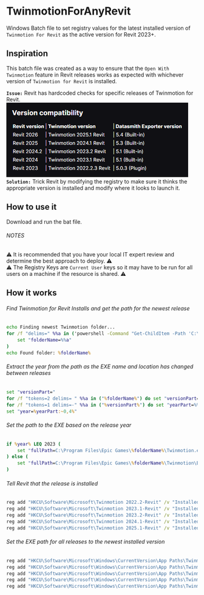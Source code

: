 # TwinmotionForAnyRevit
Windows Batch file to set registry values for the latest installed version of `Twinmotion For Revit` as the active version for Revit 2023+.
## Inspiration
This batch file was created as a way to ensure that the `Open With Twinmotion` feature in Revit releases works as expected with whichever version of `Twinmotion for Revit` is installed.  
  
**`Issue:`** Revit has hardcoded checks for specific releases of Twinmotion for Revit.  
![](WU402GQKbj.png)  
**`Solution:`** Trick Revit by modifying the registry to make sure it thinks the appropriate version is installed and modify where it looks to launch it.  

## How to use it  
Download and run the bat file.  
###### NOTES
:warning: It is recommended that you have your local IT expert review and determine the best approach to deploy. :warning:  
:warning: The Registry Keys are `Current User` keys so it may have to be run for all users on a machine if the resource is shared. :warning:
  
## How it works  
###### Find Twinmotion for Revit Installs and get the path for the newest release
```bat
echo Finding newest Twinmotion folder...
for /f "delims=" %%a in ('powershell -Command "Get-ChildItem -Path 'C:\Program Files\Epic Games' -Directory | Where-Object { $_.Name -like '*Twinmotion*' } | Sort-Object -Descending | Select-Object -First 1 -ExpandProperty Name"') do (
    set "folderName=%%a"
)
echo Found folder: %folderName%
```
###### Extract the year from the path as the EXE name and location has changed between releases
```bat
set "versionPart="
for /f "tokens=2 delims= " %%a in ("%folderName%") do set "versionPart=%%a"
for /f "tokens=1 delims=-" %%a in ("%versionPart%") do set "yearPart=%%a"
set "year=%yearPart:~0,4%"
```
###### Set the path to the EXE based on the release year
```bat
if %year% LEQ 2023 (
    set "fullPath=C:\Program Files\Epic Games\%folderName%\Twinmotion.exe"
) else (
    set "fullPath=C:\Program Files\Epic Games\%folderName%\Twinmotion\Binaries\Win64\TwinmotionCookedEditor-Win64-Shipping.exe"
)
```
###### Tell Revit that the release is installed
```bat
reg add "HKCU\Software\Microsoft\Twinmotion 2022.2-Revit" /v "Installed" /t REG_DWORD /d 1 /f
reg add "HKCU\Software\Microsoft\Twinmotion 2023.1-Revit" /v "Installed" /t REG_DWORD /d 1 /f
reg add "HKCU\Software\Microsoft\Twinmotion 2023.2-Revit" /v "Installed" /t REG_DWORD /d 1 /f
reg add "HKCU\Software\Microsoft\Twinmotion 2024.1-Revit" /v "Installed" /t REG_DWORD /d 1 /f
reg add "HKCU\Software\Microsoft\Twinmotion 2025.1-Revit" /v "Installed" /t REG_DWORD /d 1 /f
```
###### Set the EXE path for all releases to the newest installed version
```bat
reg add "HKCU\Software\Microsoft\Windows\CurrentVersion\App Paths\Twinmotion2022.2-Revit.exe" /v "" /t REG_SZ /d "%fullPath%" /f
reg add "HKCU\Software\Microsoft\Windows\CurrentVersion\App Paths\Twinmotion2023.1-Revit.exe" /v "" /t REG_SZ /d "%fullPath%" /f
reg add "HKCU\Software\Microsoft\Windows\CurrentVersion\App Paths\Twinmotion2023.2-Revit.exe" /v "" /t REG_SZ /d "%fullPath%" /f
reg add "HKCU\Software\Microsoft\Windows\CurrentVersion\App Paths\Twinmotion2024.1-Revit.exe" /v "" /t REG_SZ /d "%fullPath%" /f
reg add "HKCU\Software\Microsoft\Windows\CurrentVersion\App Paths\Twinmotion2025.1-Revit.exe" /v "" /t REG_SZ /d "%fullPath%" /f
```

